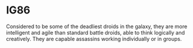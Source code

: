 # IG86

Considered to be some of the deadliest droids in the galaxy, they are more intelligent and agile than standard battle droids, able to think logically and creatively. They are capable assassins working individually or in groups. 
